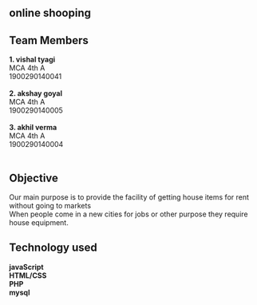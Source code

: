 ## online shooping  
## Team Members 
<b>1. vishal tyagi  </b></br>
  MCA 4th A</br>
 1900290140041</br>
 </br>
<b>2. akshay goyal </b></br>
  MCA 4th A</br>
 1900290140005 </br> 
 </br>
 <b>3. akhil verma </b></br>
  MCA 4th A</br>
 1900290140004 </br> 
 </br>
 ## Objective
 Our main purpose is to provide the facility of getting house items for rent without going to markets</br>
 When people come in a new cities for jobs or other purpose they require house equipment.</br>
 
 ## Technology used 
 <b>javaScript </b></br>
 <b>HTML/CSS</b></br>
 <b>PHP</b></br>
 <b>mysql</b>

